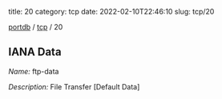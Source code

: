 title: 20
category: tcp
date: 2022-02-10T22:46:10
slug: tcp/20

[portdb](/) / [tcp](/category/tcp.html) / 20


## IANA Data

_Name:_ ftp-data

_Description:_ File Transfer [Default Data]

